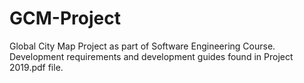 # GCM-Project
Global City Map Project as part of Software Engineering Course.
Development requirements and development guides found in Project 2019.pdf file.
